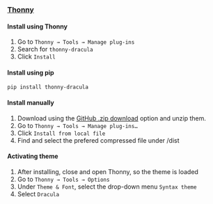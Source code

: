 ### [Thonny](https://thonny.org)

#### Install using Thonny

1. Go to `Thonny → Tools → Manage plug-ins`
2. Search for `thonny-dracula`
3. Click `Install`

#### Install using pip

    pip install thonny-dracula

#### Install manually

1. Download using the [GitHub .zip download](https://github.com/dracula/thonny/archive/master.zip) option and unzip them.
2. Go to `Thonny → Tools → Manage plug-ins…`
3. Click `Install from local file`
4. Find and select the prefered compressed file under /dist

#### Activating theme

1. After installing, close and open Thonny, so the theme is loaded
2. Go to `Thonny → Tools → Options`
3. Under `Theme & Font`, select the drop-down menu `Syntax theme`
4. Select `Dracula`